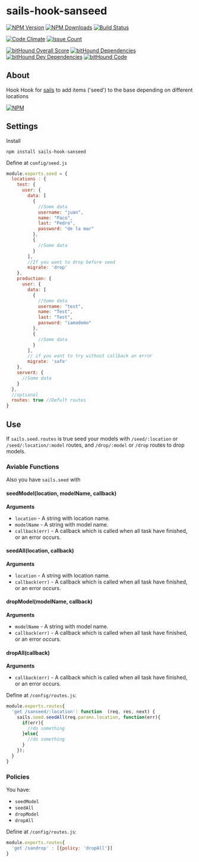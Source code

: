 # sails-hook-sanseed

  [![NPM Version][npm-image]][npm-url]
  [![NPM Downloads][downloads-image]][downloads-url]
  [![Build Status](https://travis-ci.org/sanjorgek/sails-hook-sanseed.svg)](https://travis-ci.org/sanjorgek/sails-hook-sanseed)

  [![Code Climate](https://codeclimate.com/github/sanjorgek/sails-hook-sanseed/badges/gpa.svg)](https://codeclimate.com/github/sanjorgek/sails-hook-sanseed)
  [![Issue Count](https://codeclimate.com/github/sanjorgek/sails-hook-sanseed/badges/issue_count.svg)](https://codeclimate.com/github/sanjorgek/sails-hook-sanseed)

  [![bitHound Overall Score](https://www.bithound.io/github/sanjorgek/sails-hook-sanseed/badges/score.svg)](https://www.bithound.io/github/sanjorgek/sails-hook-sanseed)
  [![bitHound Dependencies](https://www.bithound.io/github/sanjorgek/sails-hook-sanseed/badges/dependencies.svg)](https://www.bithound.io/github/sanjorgek/sails-hook-sanseed/bithound/dependencies/npm)
  [![bitHound Dev Dependencies](https://www.bithound.io/github/sanjorgek/sails-hook-sanseed/badges/devDependencies.svg)](https://www.bithound.io/github/sanjorgek/sails-hook-sanseed/bithound/dependencies/npm)
  [![bitHound Code](https://www.bithound.io/github/sanjorgek/sails-hook-sanseed/badges/code.svg)](https://www.bithound.io/github/sanjorgek/sails-hook-sanseed)

## About
Hook Hook for [sails](http://sailsjs.org/) to add items ('seed') to the base depending on different locations

  [![NPM](https://nodei.co/npm-dl/sails-hook-sanseed.png?months=6&height=1)](https://nodei.co/npm/sails-hook-sanseed/)

## Settings
Install
~~~
npm install sails-hook-sanseed
~~~
Define at `config/seed.js`
~~~js
module.exports.seed = {
  locations : {
    test: {
      user: {
        data: [
          {
            //Some data
            username: "juan",
            name: "Paco",
            last: "Pedro",
            password: "de la mar"
          },
          {
            //Some data
          }
        ],
        //If you want to drop before seed
        migrate: 'drop'
    },
    production: {
      user: {
        data: [
          {
            //Some data
            username: "test",
            name: "Test",
            last: "Test",
            password: "iamademo"
          },
          {
            //Some data
          }
        ],
        // if you want to try without callback an error
        migrate: 'safe'
    },
    serverX: {
      //Some data
    }
  },
  //optional
  routes: true //Defult routes
}
~~~

## Use
If `sails.seed.routes` is true seed your models with `/seed/:location` or `/seed/:location/:model` routes, and `/drop/:model` or `/drop` routes to drop models.

### Aviable Functions
Also you have `sails.seed` with

#### seedModel(location, modelName, callback)

__Arguments__

* `location` - A string with location name.
* `modelName` - A string with model name.
* `callback(err)` - A callback which is called when all task have finished, or an error occurs.

#### seedAll(location, callback)

__Arguments__

* `location` - A string with location name.
* `callback(err)` - A callback which is called when all task have finished, or an error occurs.

#### dropModel(modelName, callback)

__Arguments__

* `modelName` - A string with model name.
* `callback(err)` - A callback which is called when all task have finished, or an error occurs.

#### dropAll(callback)

__Arguments__

* `callback(err)` - A callback which is called when all task have finished, or an error occurs.

Define at `/config/routes.js`:
~~~js
module.exports.routes{
  'get /sanseed/:location': function  (req, res, next) {
    sails.seed.seedAll(req.params.location, function(err){
      if(err){
        //do something
      }else{
        //do something
      }
    });
  }
}
~~~

### Policies
You have:
* `seedModel`
* `seedAll`
* `dropModel`
* `dropAll`


Define at `/config/routes.js`:
~~~js
module.exports.routes{
  'get /sandrop' : [{policy: 'dropAll'}]
}
~~~

[npm-image]: https://img.shields.io/npm/v/sails-hook-sanseed.svg
[npm-url]: https://npmjs.org/package/sails-hook-sanseed
[downloads-image]: https://img.shields.io/npm/dm/sails-hook-sanseed.svg
[downloads-url]: https://npmjs.org/package/sails-hook-sanseed
